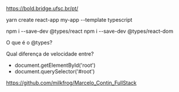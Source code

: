 https://bold.bridge.ufsc.br/pt/


yarn create react-app my-app --template typescript
   
npm i --save-dev @types/react
npm i --save-dev @types/react-dom

O que é o @types?

Qual diferença de velocidade entre?
 - document.getElementById('root')
 - document.querySelector('#root')

https://github.com/milkfrog/Marcelo_Contin_FullStack



